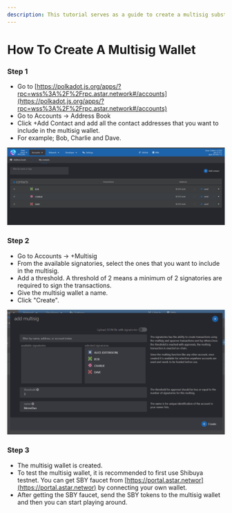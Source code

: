 ```yaml
---
description: This tutorial serves as a guide to create a multisig substrate wallet.
---
```


# How To Create A Multisig Wallet

### Step 1

* Go to [https://polkadot.js.org/apps/?rpc=wss%3A%2F%2Frpc.astar.network#/accounts](https://polkadot.js.org/apps/?rpc=wss%3A%2F%2Frpc.astar.network#/accounts)
* Go to Accounts -> Address Book
* Click +Add Contact and add all the contact addresses that you want to include in the multisig wallet.
* For example; Bob, Charlie and Dave.

![](<../.gitbook/assets/image (119) (1).png>)



### Step 2

* Go to Accounts -> +Multisig
* From the available signatories, select the ones that you want to include in the multisig.
* Add a threshold. A threshold of 2 means a minimum of 2 signatories are required to sign the transactions.
* Give the multisig wallet a name.
* Click "Create".

![](<../.gitbook/assets/image (131) (1).png>)



### Step 3

* The multisig wallet is created.
* To test the multisig wallet, it is recommended to first use Shibuya testnet. You can get SBY faucet from [https://portal.astar.networ](https://portal.astar.networ) by connecting your own wallet.
* After getting the SBY faucet, send the SBY tokens to the multisig wallet and then you can start playing around.

